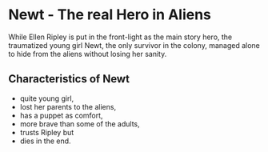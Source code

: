# Newt - The real Hero in Aliens 

While Ellen Ripley is put in the front-light as the main story hero, the traumatized young girl Newt, the only survivor in the colony, managed alone to hide from the aliens without losing her sanity.

## Characteristics of Newt

* quite young girl,
* lost her parents to the aliens,
* has a puppet as comfort,
* more brave than some of the adults,
* trusts Ripley but
* dies in the end.